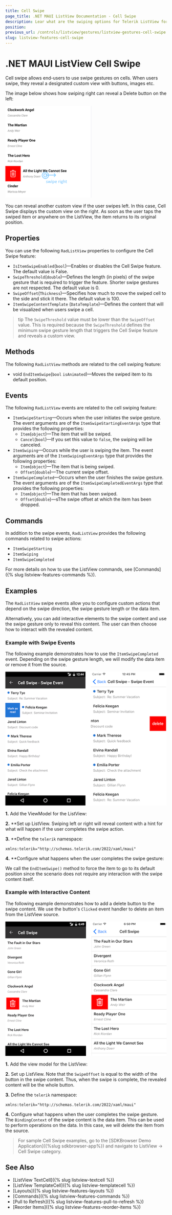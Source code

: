 ```yaml
---
title: Cell Swipe
page_title: .NET MAUI ListView Documentation - Cell Swipe
description: Lear what are the swiping options for Telerik ListView for .NET MAUI and how to define custom swipe template.
position: 
previous_url: /controls/listview/gestures/listview-gestures-cell-swipe
slug: listview-features-cell-swipe
---
```


# .NET MAUI ListView Cell Swipe

Cell swipe allows end-users to use swipe gestures on cells. When users swipe, they reveal a designated custom view with buttons, images etc.

The image below shows how swiping right can reveal a Delete button on the left:

![ListView Cell Swipe Gesture](images/listview-cellswipe.png)

You can reveal another custom view if the user swipes left. In this case, Cell Swipe displays the custom view on the right. As soon as the user taps the swiped item or anywhere on the ListView, the item returns to its original position.

## Properties

You can use the following `RadListView` properties to configure the Cell Swipe feature:

- `IsItemSwipeEnabled`(`bool`)&mdash;Enables or disables the Cell Swipe feature. The default value is False.
- `SwipeThreshold`(`double`)&mdash;Defines the length (in pixels) of the swipe gesture that is required to trigger the feature. Shorter swipe gestures are not respected. The default value is 0.
- `SwipeOffset`(`Thickness`)&mdash;Specifies how much to move the swiped cell to the side and stick it there. The default value is 100.
- `ItemSwipeContentTemplate` (`DataTemplate`)&mdash;Defines the content that will be visualized when users swipe a cell.

>tip The `SwipeThreshold` value must be lower than the `SwipeOffset` value. This is required because the `SwipeThreshold` defines the minimum swipe gesture length that triggers the Cell Swipe feature and reveals a custom view.

## Methods

The following `RadListView` methods are related to the cell swiping feature:

- void `EndItemSwipe`(`bool` `isAnimated`)&mdash;Moves the swiped item to its default position.

## Events

The following `RadListView` events are related to the cell swiping feature:

- `ItemSwipeStarting`&mdash;Occurs when the user initiates the swipe gesture. The event arguments are of the `ItemSwipeStartingEventArgs` type that provides the following properties:
  - `Item`(`object`)&mdash;The item that will be swiped.
  - `Cancel`(`bool`)&mdash;If you set this value to `false`, the swiping will be canceled.
- `ItemSwiping`&mdash;Occurs while the user is swiping the item. The event arguments are of the `ItemSwipingEventArgs` type that provides the following properties:
  - `Item`(`object`)&mdash;The item that is being swiped.
  - `Offset`(`double`)&mdash;The current swipe offset.
- `ItemSwipeCompleted`&mdash;Occurs when the user finishes the swipe gesture. The event arguments are of the `ItemSwipeCompletedEventArgs` type that provides the following properties:
  - `Item`(`object`)&mdash;The item that has been swiped.
  - `Offset`(`double`)&mdash;sThe swipe offset at which the item has been dropped.

## Commands

In addition to the swipe events, `RadListView` provides the following commands related to swipe actions:

- `ItemSwipeStarting`
- `ItemSwiping`
- `ItemSwipeCompleted`

For more details on how to use the ListView commands, see [Commands]({% slug listview-features-commands %}).
  
## Examples

The `RadListView` swipe events allow you to configure custom actions that depend on the swipe direction, the swipe gesture length or the data item.

Alternatively, you can add interactive elements to the swipe content and use the swipe gesture only to reveal this content. The user can then choose how to interact with the revealed content.

### Example with Swipe Events

The following example demonstrates how to use the `ItemSwipeCompleted` event. Depending on the swipe gesture length, we will modify the data item or remove it from the source.

![ListView Cell Swipe](images/listview-gestures-swipe-swipe-event.png)

**1.** Add the ViewModel for the ListView:

<snippet id='listview-gestures-cellswipe-swipeevents-viewmodel'/>

**2.** **Set up ListView. Swiping left or right will reveal content with a hint for what will happen if the user completes the swipe action.

<snippet id='listview-gestures-cellswipe-swipeevents-listview'/>

**3.** **Define the `telerik` namespace:

```XAML
xmlns:telerik="http://schemas.telerik.com/2022/xaml/maui"                 
```

**4.** **Configure what happens when the user completes the swipe gesture:

<snippet id='listview-gestures-cellswipe-swipeevents-swipecompleted'/>

We call the `EndItemSwipe()` method to force the item to go to its default position since the scenario does not require any interaction with the swipe content itself.

### Example with Interactive Content

The following example demonstrates how to add a delete button to the swipe content. We use the button's `Clicked` event handler to delete an item from the ListView source.

![ListView Cell Swipe Interactive Content](images/listview-gestures-swipe-interactive-content.png)

**1.** Add the view model for the ListView:

<snippet id='listview-gestures-cellswipe-interactivecontent-viewmodel'/>

**2.** Set up ListView. Note that the `SwipeOffset` is equal to the width of the button in the swipe content. Thus, when the swipe is complete, the revealed content will be the whole button.

<snippet id='listview-gestures-cellswipe-interactivecontent-listview'/>

**3.** Define the `telerik` namespace:

```XAML
xmlns:telerik="http://schemas.telerik.com/2022/xaml/maui"                 
```
 
**4.** Configure what happens when the user completes the swipe gesture. The `BindingContext` of the swipe content is the data item. This can be used to perform operations on the data. In this case, we will delete the item from the source.

<snippet id='listview-gestures-cellswipe-interactivecontent-deleteitem'/>

> For sample Cell Swipe examples, go to the [SDKBrowser Demo Application]({%slug sdkbrowser-app%}) and navigate to ListView -> Cell Swipe category.

## See Also

- [ListView TextCell]({% slug listview-textcell %})
- [ListView TemplateCell]({% slug listview-templatecell %})
- [Layouts]({% slug listview-features-layouts %})
- [Commands]({% slug listview-features-commands %})
- [Pull to Refresh]({% slug listview-features-pull-to-refresh %})
- [Reorder Items]({% slug listview-features-reorder-items %})
